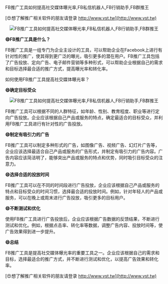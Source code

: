 FB推广工具如何提高社交媒体曝光率,FB私信机器人,FB行销助手,FB群推王

[😍想了解推广相关软件的朋友请登录 http://www.vst.tw](http://www.vst.tw)

 <center><img src="https://vst.tw/MP4/tuiguang/png/7.png" alt="FB推广工具如何提高社交媒体曝光率,FB私信机器人,FB行销助手,FB群推王"></center>

**😄FB推广工具是什么？**

FB推广工具是一组专门为企业主设计的工具，可以帮助企业在Facebook上进行有针对性的推广，使其得到更广泛的曝光，吸引更多的潜在用户。FB推广工具包括了广告投放、定向广告、电子邮件营销等多种形式，可以帮助企业根据自己的需求和目标选择最合适的推广方式，提高曝光率和转化率。

如何使用FB推广工具提高社交媒体曝光率？

**😄确定目标受众**

 <center><img src="https://vst.tw/MP4/tuiguang/png/8.png" alt="FB推广工具如何提高社交媒体曝光率,FB私信机器人,FB行销助手,FB群推王"></center>

FB推广工具可以根据不同的人群特征，如年龄、性别、教育程度、职业等进行定向广告投放。企业应该根据自己产品或服务的特点，确定最适合的目标受众，并利用FB推广工具进行有针对性的广告投放。

**😄制定有吸引力的广告**

FB推广工具可以制定多种形式的广告，如图像广告、视频广告、幻灯片广告等，企业应该选择最适合自己产品或服务的广告形式，并制定有吸引力的广告内容。广告内容应该简洁明了，能够突出产品或服务的特点和优势，同时吸引目标受众的注意力。

**😄选择合适的投放时间**

FB推广工具可以在不同的时间段进行广告投放，企业应该根据自己产品或服务的特点和目标受众的时间习惯，选择最合适的投放时间。例如，针对年轻人的产品或服务，可以在晚上或周末进行广告投放，吸引更多的目标用户。

**😄不断测试和优化**

使用FB推广工具进行广告投放后，企业应该根据广告数据的反馈结果，不断进行测试和优化。例如，根据点击率、转化率等数据，调整广告内容、投放时间等，使广告效果得到进一步提升。

**😄总结**

FB推广工具是提高社交媒体曝光率的重要工具之一。企业应该根据自己的需求和目标，选择最适合的推广方式，并不断进行测试和优化，以提高广告效果和转化率。

[😍想了解推广相关软件的朋友请登录 http://www.vst.tw](http://www.vst.tw)



